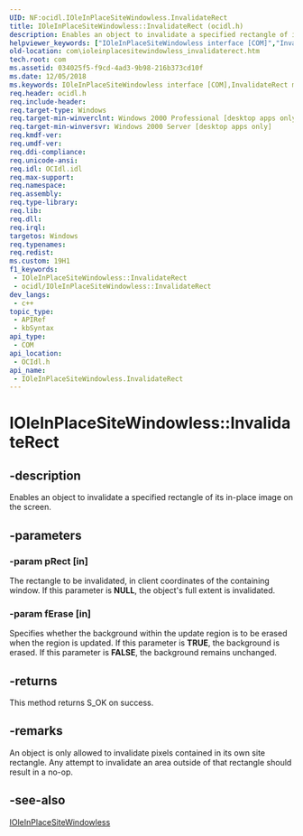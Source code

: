 ```yaml
---
UID: NF:ocidl.IOleInPlaceSiteWindowless.InvalidateRect
title: IOleInPlaceSiteWindowless::InvalidateRect (ocidl.h)
description: Enables an object to invalidate a specified rectangle of its in-place image on the screen.
helpviewer_keywords: ["IOleInPlaceSiteWindowless interface [COM]","InvalidateRect method","IOleInPlaceSiteWindowless.InvalidateRect","IOleInPlaceSiteWindowless::InvalidateRect","InvalidateRect","InvalidateRect method [COM]","InvalidateRect method [COM]","IOleInPlaceSiteWindowless interface","_ole_ioleinplacesitewindowless_invalidaterect","com.ioleinplacesitewindowless_invalidaterect","ocidl/IOleInPlaceSiteWindowless::InvalidateRect"]
old-location: com\ioleinplacesitewindowless_invalidaterect.htm
tech.root: com
ms.assetid: 034025f5-f9cd-4ad3-9b98-216b373cd10f
ms.date: 12/05/2018
ms.keywords: IOleInPlaceSiteWindowless interface [COM],InvalidateRect method, IOleInPlaceSiteWindowless.InvalidateRect, IOleInPlaceSiteWindowless::InvalidateRect, InvalidateRect, InvalidateRect method [COM], InvalidateRect method [COM],IOleInPlaceSiteWindowless interface, _ole_ioleinplacesitewindowless_invalidaterect, com.ioleinplacesitewindowless_invalidaterect, ocidl/IOleInPlaceSiteWindowless::InvalidateRect
req.header: ocidl.h
req.include-header: 
req.target-type: Windows
req.target-min-winverclnt: Windows 2000 Professional [desktop apps only]
req.target-min-winversvr: Windows 2000 Server [desktop apps only]
req.kmdf-ver: 
req.umdf-ver: 
req.ddi-compliance: 
req.unicode-ansi: 
req.idl: OCIdl.idl
req.max-support: 
req.namespace: 
req.assembly: 
req.type-library: 
req.lib: 
req.dll: 
req.irql: 
targetos: Windows
req.typenames: 
req.redist: 
ms.custom: 19H1
f1_keywords:
 - IOleInPlaceSiteWindowless::InvalidateRect
 - ocidl/IOleInPlaceSiteWindowless::InvalidateRect
dev_langs:
 - c++
topic_type:
 - APIRef
 - kbSyntax
api_type:
 - COM
api_location:
 - OCIdl.h
api_name:
 - IOleInPlaceSiteWindowless.InvalidateRect
---
```


# IOleInPlaceSiteWindowless::InvalidateRect


## -description

Enables an object to invalidate a specified rectangle of its in-place image on the screen.

## -parameters

### -param pRect [in]

The rectangle to be invalidated, in client coordinates of the containing window. If this parameter is <b>NULL</b>, the object's full extent is invalidated.

### -param fErase [in]

Specifies whether the background within the update region is to be erased when the region is updated. If this parameter is <b>TRUE</b>, the background is erased. If this parameter is <b>FALSE</b>, the background remains unchanged.

## -returns

This method returns S_OK on success.

## -remarks

An object is only allowed to invalidate pixels contained in its own site rectangle. Any attempt to invalidate an area outside of that rectangle should result in a no-op.

## -see-also

<a href="https://docs.microsoft.com/windows/desktop/api/ocidl/nn-ocidl-ioleinplacesitewindowless">IOleInPlaceSiteWindowless</a>

